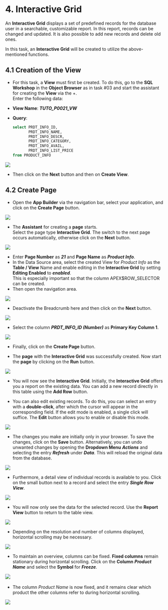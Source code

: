# <a name="interactivegrid"></a>4. Interactive Grid

An **Interactive Grid** displays a set of predefined records for the database user in a searchable, customizable report. In this report, records can be changed and updated. It is also possible to add new records and delete old ones.

In this task, an **Interactive Grid** will be created to utilize the above-mentioned functions.

## <a name="gridview"></a>4.1 Creation of the View
- For this task, a **View** must first be created.
To do this, go to the **SQL Workshop** in the **Object Browser** as in task #03 and start the assistant for creating the **View** via the +.  
Enter the following data:

- **View Name**: ***TUTO_P0021_VW***  
- **Query**:
  ```sql
  select PRDT_INFO_ID,
         PRDT_INFO_NAME,
         PRDT_INFO_DESCR,
         PRDT_INFO_CATEGORY,
         PRDT_INFO_AVAIL,
         PRDT_INFO_LIST_PRICE
  from PRODUCT_INFO
  ```

![](../../assets/Chapter-04/Interactive_Grid_01.jpg)

- Then click on the **Next** button and then on **Create View**.

## <a name="gridcreatepage"></a>4.2 Create Page
- Open the **App Builder** via the navigation bar, select your application, and click on the **Create Page** button.

![](../../assets/Chapter-04/Interactive_Grid_02.jpg)

- The **Assistant** for creating a **page** starts.  
Select the page type **Interactive Grid**. The switch to the next page occurs automatically, otherwise click on the **Next** button.

![](../../assets/Chapter-04/Interactive_Grid_03.jpg)

- Enter **Page Number** as ***21*** and **Page Name** as ***Product Info***.
- In the Data Source area, select the created View for *Product Info* as the **Table / View** Name and enable editing in the **Interactive Grid** by setting **Editing Enabled** to ***enabled***.  
This is especially important so that the column APEX$ROW_SELECTOR can be created.
- Then open the navigation area.

![](../../assets/Chapter-04/Interactive_Grid_04.jpg)

- Deactivate the Breadcrumb here and then click on the **Next** button.

![](../../assets/Chapter-04/Interactive_Grid_05.jpg)

- Select the column ***PRDT_INFO_ID (Number)*** as **Primary Key Column 1**.

![](../../assets/Chapter-04/Interactive_Grid_06.jpg)

- Finally, click on the **Create Page** button.

- The **page** with the **Interactive Grid** was successfully created. Now start the **page** by clicking on the **Run** button.

![](../../assets/Chapter-04/Interactive_Grid_07.jpg)

- You will now see the **Interactive Grid**. Initially, the **Interactive Grid** offers you a report on the existing data. You can add a new record directly in this table using the **Add Row** button.

- You can also edit existing records. To do this, you can select an entry with a **double-click**, after which the cursor will appear in the corresponding field. If the edit mode is enabled, a single click will suffice. The **Edit** button allows you to enable or disable this mode.

![](../../assets/Chapter-04/Interactive_Grid_08.jpg)

- The changes you make are initially only in your browser. To save the changes, click on the **Save** button. Alternatively, you can undo unwanted changes by opening the **Dropdown Menu** ***Actions*** and selecting the entry ***Refresh*** under ***Data***. This will reload the original data from the database.

![](../../assets/Chapter-04/Interactive_Grid_09.jpg)

- Furthermore, a detail view of individual records is available to you. Click on the small button next to a record and select the entry ***Single Row View***.

![](../../assets/Chapter-04/Interactive_Grid_10.jpg)

- You will now only see the data for the selected record. Use the **Report View** button to return to the table view.

![](../../assets/Chapter-04/Interactive_Grid_11.jpg)

- Depending on the resolution and number of columns displayed, horizontal scrolling may be necessary.

![](../../assets/Chapter-04/Interactive_Grid_12.jpg)

- To maintain an overview, columns can be fixed. **Fixed columns** remain stationary during horizontal scrolling. Click on the **Column** ***Product Name*** and select the **Symbol** for ***Freeze***.

![](../../assets/Chapter-04/Interactive_Grid_13.jpg)
 
- The column *Product Name* is now fixed, and it remains clear which product the other columns refer to during horizontal scrolling.

![](../../assets/Chapter-04/Interactive_Grid_14.jpg)